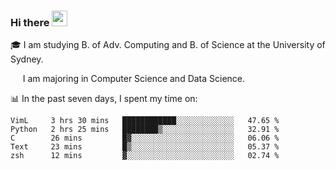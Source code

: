 ### Hi there <a href="#"><img src="https://media.giphy.com/media/hvRJCLFzcasrR4ia7z/giphy.gif" width="25px"></a>

🎓 I am studying B. of Adv. Computing and B. of Science at the University of Sydney.

     I am majoring in Computer Science and Data Science.

📊 In the past seven days, I spent my time on:
<!--START_SECTION:waka-->
```text
VimL     3 hrs 30 mins   ████████████░░░░░░░░░░░░░   47.65 % 
Python   2 hrs 25 mins   ████████▒░░░░░░░░░░░░░░░░   32.91 % 
C        26 mins         █▓░░░░░░░░░░░░░░░░░░░░░░░   06.06 % 
Text     23 mins         █▒░░░░░░░░░░░░░░░░░░░░░░░   05.37 % 
zsh      12 mins         ▓░░░░░░░░░░░░░░░░░░░░░░░░   02.74 % 
```
<!--END_SECTION:waka-->
